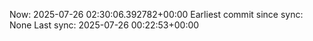 Now: 2025-07-26 02:30:06.392782+00:00 Earliest commit since sync: None Last sync: 2025-07-26 00:22:53+00:00
